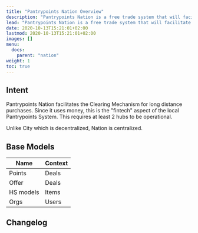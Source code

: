 ```yaml
---
title: "Pantrypoints Nation Overview"
description: "Pantrypoints Nation is a free trade system that will facilitate prepaid trade financing for long distance purchases"
lead: "Pantrypoints Nation is a free trade system that will facilitate prepaid trade financing for long distance purchases"
date: 2020-10-13T15:21:01+02:00
lastmod: 2020-10-13T15:21:01+02:00
images: []
menu:
  docs:
    parent: "nation"
weight: 1
toc: true
---
```



## Intent

Pantrypoints Nation facilitates the Clearing Mechanism for long distance purchases. Since it uses money, this is the "fintech" aspect of the local Pantrypoints System. This requires at least 2 hubs to be operational.

Unlike City which is decentralized, Nation is centralized. 


## Base Models

Name | Context
---| ---
Points | Deals
Offer | Deals
HS models | Items
Orgs | Users


## Changelog

